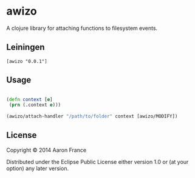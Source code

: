 # awizo

A clojure library for attaching functions to filesystem events.

## Leiningen

```
[awizo "0.0.1"]
```

## Usage

```clojure

(defn context [e]
 (prn (.context e)))
 
(awizo/attach-handler "/path/to/folder" context [awizo/MODIFY])
```
                      
## License

Copyright © 2014 Aaron France

Distributed under the Eclipse Public License either version 1.0 or (at
your option) any later version.
